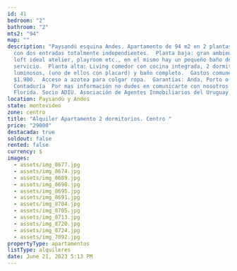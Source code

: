 ```yaml
---
id: 41
bedroom: "2"
bathroom: "2"
mts2: "94"
map: ""
description: "Paysandú esquina Andes. Apartamento de 94 m2 en 2 plantas. Cuenta
  con dos entradas totalmente independientes.  Planta baja: gran ambiente tipo
  loft ideal atelier, playroom etc., en el mismo hay un pequeño baño de
  servicio.  Planta alta: Living comedor con cocina integrada, 2 dormitorios muy
  luminosos, (uno de ellos con placard) y baño completo.  Gastos comunes:
  $1.900.  Acceso a azotea para colgar ropa.  Garantías: Anda, Porto o
  Contaduría  Por mas información no dudes en comunicarte con nosotros.  Estudio
  Florida. Socio ADIU. Asociación de Agentes Inmobiliarios del Uruguay,"
location: Paysandù y Andes
state: montevideo
zone: centro
title: "Alquiler Apartamento 2 dormitorios. Centro "
price: "29000"
destacada: true
soldout: false
rented: false
currency: $
images:
  - assets/img_8677.jpg
  - assets/img_8674.jpg
  - assets/img_8689.jpg
  - assets/img_8690.jpg
  - assets/img_8695.jpg
  - assets/img_8691.jpg
  - assets/img_8704.jpg
  - assets/img_8705.jpg
  - assets/img_8713.jpg
  - assets/img_8720.jpg
  - assets/img_8724.jpg
  - assets/img_7092.jpg
propertyType: apartamentos
listType: alquileres
date: June 21, 2023 5:13 PM
---
```

